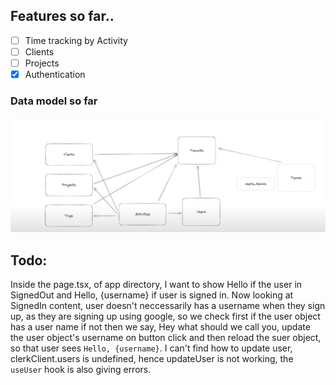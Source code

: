 ## Features so far..
- [ ] Time tracking by Activity
- [ ] Clients
- [ ] Projects
- [x] Authentication

### Data model so far
![Alt text](image.png)


## Todo:
Inside the page.tsx, of app directory, I want to show Hello if the user in SignedOut and Hello, {username} if user is signed in.
Now looking at SignedIn content, user doesn't neccessarily has a username when they sign up, as they are signing up using google, so we check first if the user object has a user name if not then we say, Hey what should we call you, update the user object's username on button click and then reload the suer object, so that user sees `Hello, {username}`.
I can't find how to update user, clerkClient.users is undefined, hence updateUser is not working, the `useUser` hook is also giving errors.